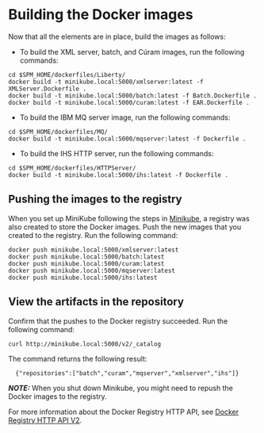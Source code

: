 # Building the Docker images

Now that all the elements are in place, build the images as follows:

* To build the XML server, batch, and Cúram images, run the following commands:

```shell
cd $SPM_HOME/dockerfiles/Liberty/
docker build -t minikube.local:5000/xmlserver:latest -f XMLServer.Dockerfile .
docker build -t minikube.local:5000/batch:latest -f Batch.Dockerfile .
docker build -t minikube.local:5000/curam:latest -f EAR.Dockerfile .
```

* To build the IBM MQ server image, run the following commands:

```shell
cd $SPM_HOME/dockerfiles/MQ/
docker build -t minikube.local:5000/mqserver:latest -f Dockerfile .
```

* To build the IHS HTTP server, run the following commands:

```shell
cd $SPM_HOME/dockerfiles/HTTPServer/
docker build -t minikube.local:5000/ihs:latest -f Dockerfile .
```

## Pushing the images to the registry

When you set up MiniKube following the steps in [Minikube](../01-PREREQ/minikube.md), a registry was also created to store the Docker images.
Push the new images that you created to the registry. Run the following command:

```shell
docker push minikube.local:5000/xmlserver:latest
docker push minikube.local:5000/batch:latest
docker push minikube.local:5000/curam:latest
docker push minikube.local:5000/mqserver:latest
docker push minikube.local:5000/ihs:latest
```

## View the artifacts in the repository

Confirm that the pushes to the Docker registry succeeded. Run the following command:

```shell  
curl http://minikube.local:5000/v2/_catalog
```

The command returns the following result:

```
  {"repositories":["batch","curam","mqserver","xmlserver","ihs"]}
```

_**NOTE:**_ When you shut down Minikube, you might need to repush the Docker images to the registry.

For more information about the Docker Registry HTTP API, see [Docker Registry HTTP API V2](https://docs.docker.com/registry/spec/api/).

